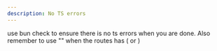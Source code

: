 ```yaml
---
description: No TS errors
---
```


use bun check to ensure there is no ts errors when you are done. Also remember to use "" when the routes has ( or )